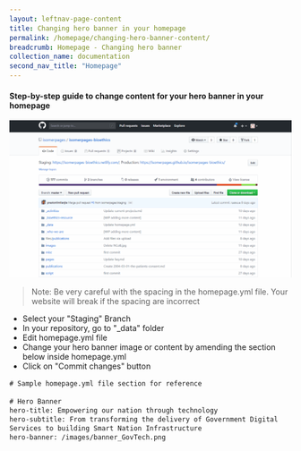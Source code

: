 ```yaml
---
layout: leftnav-page-content
title: Changing hero banner in your homepage
permalink: /homepage/changing-hero-banner-content/
breadcrumb: Homepage - Changing hero banner
collection_name: documentation
second_nav_title: "Homepage"
---
```

#### **Step-by-step guide to change content for your hero banner in your homepage**
![Changing hero banner content of Your Homepage](/images/resources/changing-content-of-your-homepage.gif)
> Note: Be very careful with the spacing in the homepage.yml file. Your website will break if the spacing are incorrect

* Select your "Staging" Branch
* In your repository, go to "_data" folder
* Edit homepage.yml file
* Change your hero banner image or content by amending the section below inside homepage.yml
* Click on "Commit changes" button

```
# Sample homepage.yml file section for reference

# Hero Banner
hero-title: Empowering our nation through technology
hero-subtitle: From transforming the delivery of Government Digital Services to building Smart Nation Infrastructure
hero-banner: /images/banner_GovTech.png

```
